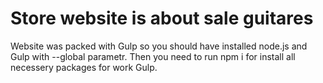 <h1>Store website is about sale guitares</h1>

<p>Website was packed with Gulp so you should have installed node.js and Gulp with --global parametr. Then you need to run npm i for install all necessery packages for work Gulp.</p>
